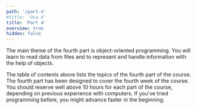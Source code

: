 ```yaml
---
path: '/part-4'
#title: 'Osa 4'
title: 'Part 4'
overview: true
hidden: false
---
```


<!-- Kurssimateriaalin neljännen osan pääteema on olio-ohjelmointi. Opit lukemaan tietoa tiedostoista ja esittämään sekä käsittelemään tietoa olioiden avulla. -->

The main theme of the fourth part is object-oriented programming. You will learn to read data from files and to represent and handle information with the help of objects.

<please-login></please-login>

<pages-in-this-section></pages-in-this-section>

<!-- Yllä oleva sisällysluettelo sisältää kurssin neljännen osan aihealueet. Kukin kurssin osa on suunniteltu siten, että siinä on työtä yhden viikon ajaksi. Kuhunkin kurssin osaan on hyvä varata reilusti yli kymmenen tuntia aikaa, riippuen aiemmasta tietokoneen käyttökokemuksesta. Ohjelmointia aiemmin kokeilleet saattavat edetä materiaalissa aluksi nopeamminkin. -->

The table of contents above lists the topics of the fourth part of the course. The fourth part has been designed to cover the fourth week of the course. You should reserve well above 10 hours for each part of the course, depending on previous experience with computers. If you've tried programming before, you might advance faster in the beginning.


<exercises-in-this-section></exercises-in-this-section>
